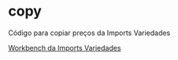 # copy
 Código para copiar preços da Imports Variedades 

<a href="https://viniciuslevivl.github.io/copy/index.html">Workbench da Imports Variedades</a>